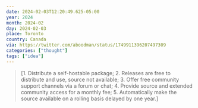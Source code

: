 ```yaml
---
date: 2024-02-03T12:20:49.625-05:00
year: 2024
month: 2024-02
day: 2024-02-03
place: Toronto
country: Canada
via: https://twitter.com/aboodman/status/1749911396207497309
categories: ["thought"]
tags: ["idea"]
---
```

> [1. Distribute a self-hostable package; 2. Releases are free to distribute and use, source not available; 3. Offer free community support channels via a forum or chat; 4. Provide source and extended community access for a monthly fee; 5. Automatically make the source available on a rolling basis delayed by one year.]
